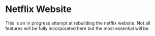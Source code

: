 # Netflix Website
 This is an in progress attempt at rebuilding the netflix website. Not all features will be fully incorporated here but the most essential will be.

